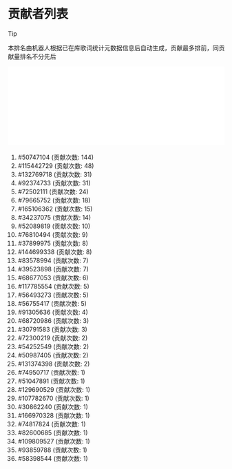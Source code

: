 # 贡献者列表

> [!TIP]
> 本排名由机器人根据已在库歌词统计元数据信息后自动生成，贡献最多排前，同贡献量排名不分先后

![贡献者头像画廊](./CONTRIBUTORS.svg)

1. #50747104 (贡献次数: 144)
2. #115442729 (贡献次数: 48)
3. #132769718 (贡献次数: 31)
4. #92374733 (贡献次数: 31)
5. #72502111 (贡献次数: 24)
6. #79665752 (贡献次数: 18)
7. #165106362 (贡献次数: 15)
8. #34237075 (贡献次数: 14)
9. #52089819 (贡献次数: 10)
10. #76810494 (贡献次数: 9)
11. #37899975 (贡献次数: 8)
12. #144699338 (贡献次数: 8)
13. #83578994 (贡献次数: 7)
14. #39523898 (贡献次数: 7)
15. #68677053 (贡献次数: 6)
16. #117785554 (贡献次数: 5)
17. #56493273 (贡献次数: 5)
18. #56755417 (贡献次数: 5)
19. #91305636 (贡献次数: 4)
20. #68720986 (贡献次数: 3)
21. #30791583 (贡献次数: 3)
22. #72300219 (贡献次数: 2)
23. #54252549 (贡献次数: 2)
24. #50987405 (贡献次数: 2)
25. #131374398 (贡献次数: 2)
26. #74950717 (贡献次数: 1)
27. #51047891 (贡献次数: 1)
28. #129690529 (贡献次数: 1)
29. #107782670 (贡献次数: 1)
30. #30862240 (贡献次数: 1)
31. #166970328 (贡献次数: 1)
32. #74817824 (贡献次数: 1)
33. #82600685 (贡献次数: 1)
34. #109809527 (贡献次数: 1)
35. #93859788 (贡献次数: 1)
36. #58398544 (贡献次数: 1)
